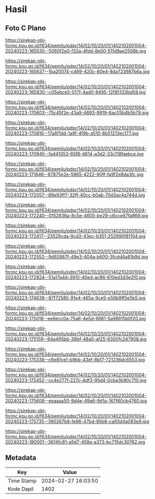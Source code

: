 # Hasil

## Foto C Plano

https://sirekap-obj-formc.kpu.go.id/f634/pemilu/pdpr/14/02/10/20/01/1402102001004-20240223-165530--5060f2e0-f32a-4fdd-8e00-511d9ae2508b.jpg

https://sirekap-obj-formc.kpu.go.id/f634/pemilu/pdpr/14/02/10/20/01/1402102001004-20240223-165637--1ba20074-c469-420c-80e4-8da723987b6a.jpg

https://sirekap-obj-formc.kpu.go.id/f634/pemilu/pdpr/14/02/10/20/01/1402102001004-20240223-165830--c05ebce5-017f-4ad0-8495-12f8f333bd59.jpg

https://sirekap-obj-formc.kpu.go.id/f634/pemilu/pdpr/14/02/10/20/01/1402102001004-20240223-170603--75c45f2e-43a9-4693-9919-6ac05b4b5b79.jpg

https://sirekap-obj-formc.kpu.go.id/f634/pemilu/pdpr/14/02/10/20/01/1402102001004-20240223-170816--17a6f1dd-1a9f-4f9b-a510-8b51213ec177.jpg

https://sirekap-obj-formc.kpu.go.id/f634/pemilu/pdpr/14/02/10/20/01/1402102001004-20240223-170945--fa441053-65f8-4614-a3d2-33c118faebce.jpg

https://sirekap-obj-formc.kpu.go.id/f634/pemilu/pdpr/14/02/10/20/01/1402102001004-20240223-171646--87875e2e-5965-4222-90ff-fa9f2e8da3fc.jpg

https://sirekap-obj-formc.kpu.go.id/f634/pemilu/pdpr/14/02/10/20/01/1402102001004-20240223-172057--89e93ff7-32ff-40cc-b0ab-70d3ac4a744d.jpg

https://sirekap-obj-formc.kpu.go.id/f634/pemilu/pdpr/14/02/10/20/01/1402102001004-20240223-172240--0152836a-8c5e-4605-be29-c6cce87fa869.jpg

https://sirekap-obj-formc.kpu.go.id/f634/pemilu/pdpr/14/02/10/20/01/1402102001004-20240223-172417--23529cda-9cd3-43ec-b351-252990f81104.jpg

https://sirekap-obj-formc.kpu.go.id/f634/pemilu/pdpr/14/02/10/20/01/1402102001004-20240223-172552--9d92887f-49e3-404a-b600-3fcdd4a81b9d.jpg

https://sirekap-obj-formc.kpu.go.id/f634/pemilu/pdpr/14/02/10/20/01/1402102001004-20240223-172824--51a17a4d-3910-40ed-ac86-610ed3d3e2f0.jpg

https://sirekap-obj-formc.kpu.go.id/f634/pemilu/pdpr/14/02/10/20/01/1402102001004-20240223-174838--87f72585-91e4-465a-9ce5-e56b9ff5e5b5.jpg

https://sirekap-obj-formc.kpu.go.id/f634/pemilu/pdpr/14/02/10/20/01/1402102001004-20240223-175018--ee6ecc0a-75a6-4e5d-9981-5a98815b0f20.jpg

https://sirekap-obj-formc.kpu.go.id/f634/pemilu/pdpr/14/02/10/20/01/1402102001004-20240223-175159--64a495bb-38bf-48a0-af25-6300fc247908.jpg

https://sirekap-obj-formc.kpu.go.id/f634/pemilu/pdpr/14/02/10/20/01/1402102001004-20240223-175338--c6e81ce1-b9bb-43ef-8b17-721236dc6553.jpg

https://sirekap-obj-formc.kpu.go.id/f634/pemilu/pdpr/14/02/10/20/01/1402102001004-20240223-175452--cc4e277f-227c-4df3-95d4-0cba3b90c710.jpg

https://sirekap-obj-formc.kpu.go.id/f634/pemilu/pdpr/14/02/10/20/01/1402102001004-20240223-175608--eeaaaa50-9d4e-49a6-9d1a-167f60cb4760.jpg

https://sirekap-obj-formc.kpu.go.id/f634/pemilu/pdpr/14/02/10/20/01/1402102001004-20240223-175735--390267b8-fe96-47bd-95b8-ca93d4a083e9.jpg

https://sirekap-obj-formc.kpu.go.id/f634/pemilu/pdpr/14/02/10/20/01/1402102001004-20240223-180001--3614fc81-a5d7-458a-a373-bc715dc30762.jpg


## Metadata

| Key        | Value               |
| ---------- | ------------------- |
| Time Stamp | 2024-02-27 16:03:50 |
| Kode Dapil | 1402                |



